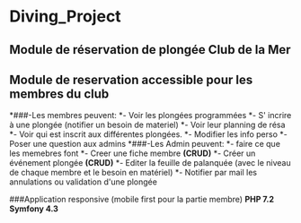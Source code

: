 # Diving_Project
## Module de réservation de plongée Club de la Mer

## Module de reservation accessible pour les membres du club
  *###-Les membres peuvent: *- Voir les plongées programmées
                        *- S' incrire à une plongée (notifier un besoin de materiel)
                        *- Voir leur planning de résa
                        *- Voir qui est inscrit aux différentes plongées.
                        *- Modifier les info perso
                        *- Poser une question aux admins
  *###-Les Admin peuvent:   *- faire ce que les memebres font
                        *- Creer une fiche membre **(CRUD)**
                        *- Créer un événement plongée **(CRUD)**
                        *- Editer la feuille de palanquée (avec le niveau de chaque membre et le besoin en matériel)
                        *- Notifier par mail les annulations ou validation d'une plongée


###Application responsive (mobile first pour la partie membre) **PHP 7.2 Symfony 4.3**

